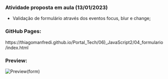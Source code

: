 <h3>Atividade proposta em aula (13/01/2023)</h3>

- Validação de formulário através dos eventos focus, blur e change;

<h3>GitHub Pages:</h3>
https://thiagomanfredi.github.io/Portal_Tech/06)_JavaScript2/04_formulario/index.html

<h3>Preview:</h3>

![Preview(form)](https://user-images.githubusercontent.com/118065155/213934054-d6628bdd-b14f-419e-8ae8-21dcbaac5074.png)

